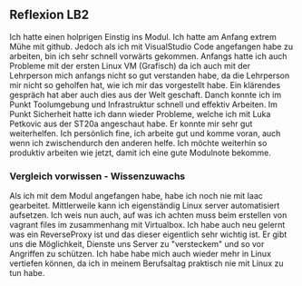 ## Reflexion LB2
Ich hatte einen holprigen Einstig ins Modul. Ich hatte am Anfang extrem Mühe mit github. Jedoch als ich mit VisualStudio Code angefangen habe zu arbeiten, bin ich sehr schnell vorwärts gekommen. Anfangs hatte ich auch Probleme mit der ersten Linux VM (Grafisch) da ich auch mit der Lehrperson mich anfangs nicht so gut verstanden habe, da die Lehrperson mir nicht so geholfen hat, wie ich mir das vorgestellt habe. Ein klärendes gespräch hat aber auch dies aus der Welt geschaft. Danch konnte ich im Punkt Toolumgebung und Infrastruktur schnell und effektiv Arbeiten. Im Punkt Sicherheit hatte ich dann wieder Probleme, welche ich mit Luka Petkovic aus der ST20a angeschaut habe. Er konnte mir sehr gut weiterhelfen. Ich persönlich fine, ich arbeite gut und komme voran, auch wenn ich zwischendurch den anderen helfe. Ich möchte weiterhin so produktiv arbeiten wie jetzt, damit ich eine gute Modulnote bekomme.

### Vergleich vorwissen - Wissenzuwachs
Als ich mit dem Modul angefangen habe, habe ich noch nie mit Iaac gearbeitet. Mittlerweile kann ich eigenständig Linux server automatisiert aufsetzen. Ich weis nun auch, auf was ich achten muss beim erstellen von vagrant files im zusammenhang mit Virtualbox. Ich habe auch neu gelernt was ein ReverseProxy ist und das dieser eigentlich sehr wichtig ist. Er gibt uns die Möglichkeit, Dienste uns Server zu "versteckem" und so vor Angriffen zu schützen. Ich habe habe mich auch wieder mehr in Linux vertiefen können, da ich in meinem Berufsaltag praktisch nie mit Linux zu tun habe.